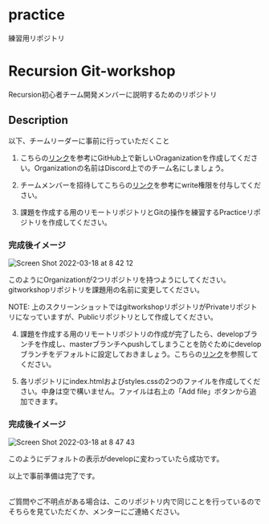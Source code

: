 
# practice
練習用リポジトリ

# Recursion Git-workshop
 Recursion初心者チーム開発メンバーに説明するためのリポジトリ

 ## Description

 以下、チームリーダーに事前に行っていただくこと

 1. こちらの[リンク](https://docs.github.com/ja/organizations/collaborating-with-groups-in-organizations/creating-a-new-organization-from-scratch)を参考にGitHub上で新しいOraganizationを作成してください。Organizationの名前はDiscord上でのチーム名にしましょう。

 2. チームメンバーを招待してこちらの[リンク](https://qiita.com/w_tkmn/items/ee16bf16715f4bbcbd9b)を参考にwrite権限を付与してください。

 3. 課題を作成する用のリモートリポジトリとGitの操作を練習するPracticeリポジトリを作成してください。

 ### 完成後イメージ
 ![Screen Shot 2022-03-18 at 8 42 12](https://user-images.githubusercontent.com/66197642/159035170-a125c64c-ed34-480a-9467-fc4150a3ff1c.png)

 このようにOrganizationが2つリポジトリを持つようにしてください。
 gitworkshopリポジトリを課題用の名前に変更してください。<br>
 
 NOTE: 上のスクリーンショットではgitworkshopリポジトリがPrivateリポジトリになっていますが、Publicリポジトリとして作成してください。<br>

 4. 課題を作成する用のリモートリポジトリの作成が完了したら、developブランチを作成し、masterブランチへpushしてしまうことを防ぐためにdevelopブランチをデフォルトに設定しておきましょう。こちらの[リンク](https://docs.github.com/ja/repositories/configuring-branches-and-merges-in-your-repository/managing-branches-in-your-repository/changing-the-default-branch)を参照してください。

 5. 各リポジトリにindex.htmlおよびstyles.cssの2つのファイルを作成してください。中身は空で構いません。ファイルは右上の「Add file」ボタンから追加できます。

 ### 完成後イメージ

 ![Screen Shot 2022-03-18 at 8 47 43](https://user-images.githubusercontent.com/66197642/159036205-b293a02c-6f7f-48ae-a3d1-b2e8b92e5a51.png)

 このようにデフォルトの表示がdevelopに変わっていたら成功です。<br>

 以上で事前準備は完了です。<br><br>

 ご質問やご不明点がある場合は、このリポジトリ内で同じことを行っているのでそちらを見ていただくか、メンターにご連絡ください。<br>


